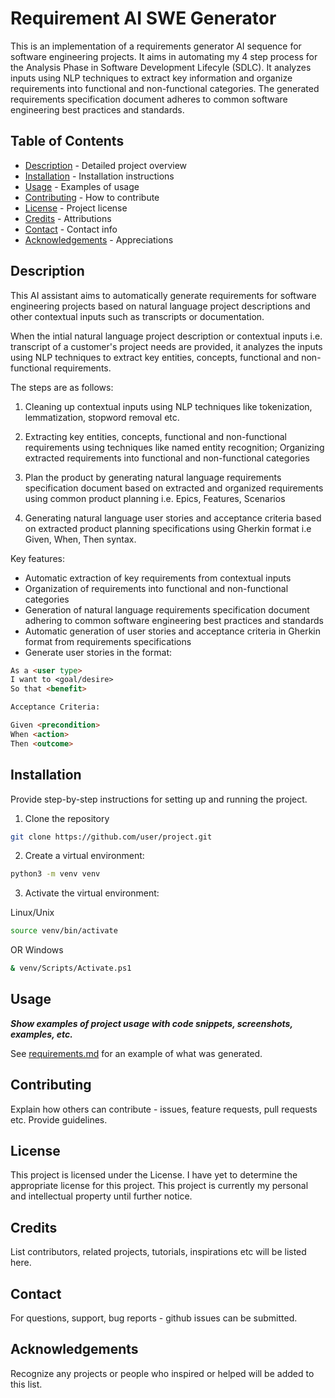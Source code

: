# Requirement AI SWE Generator

This is an implementation of a requirements generator AI sequence for software engineering projects. It aims in automating my 4 step process for the Analysis Phase in Software Development Lifecyle (SDLC). It analyzes inputs using NLP techniques to extract key information and organize requirements into functional and non-functional categories. The generated requirements specification document adheres to common software engineering best practices and standards.

## Table of Contents

- [Description](#description) - Detailed project overview
- [Installation](#installation) - Installation instructions
- [Usage](#usage) - Examples of usage
- [Contributing](#contributing) - How to contribute
- [License](#license) - Project license
- [Credits](#credits) - Attributions
- [Contact](#contact) - Contact info
- [Acknowledgements](#acknowledgements) - Appreciations

## Description

This AI assistant aims to automatically generate requirements for software engineering projects based on natural language project descriptions and other contextual inputs such as transcripts or documentation.

When the intial natural language project description or contextual inputs i.e. transcript of a customer's project needs are provided, it analyzes the inputs using NLP techniques to extract key entities, concepts, functional and non-functional requirements.

The steps are as follows:

1. Cleaning up contextual inputs using NLP techniques like tokenization, lemmatization, stopword removal etc.

2. Extracting key entities, concepts, functional and non-functional requirements using techniques like named entity recognition; Organizing extracted requirements into functional and non-functional categories

3. Plan the product by generating natural language requirements specification document based on extracted and organized requirements using common product planning i.e. Epics, Features, Scenarios

4. Generating natural language user stories and acceptance criteria based on extracted product planning specifications using Gherkin format i.e Given, When, Then syntax.

Key features:

- Automatic extraction of key requirements from contextual inputs
- Organization of requirements into functional and non-functional categories
- Generation of natural language requirements specification document adhering to common software engineering best practices and standards
- Automatic generation of user stories and acceptance criteria in Gherkin format from requirements specifications
- Generate user stories in the format:

```markdown
As a <user type>
I want to <goal/desire>
So that <benefit>

Acceptance Criteria:

Given <precondition>
When <action>
Then <outcome>
```

## Installation

Provide step-by-step instructions for setting up and running the project.

1. Clone the repository

```bash
git clone https://github.com/user/project.git
```

2. Create a virtual environment:

```bash
python3 -m venv venv
```

3. Activate the virtual environment:

Linux/Unix

```bash
source venv/bin/activate
```

OR Windows

```bash
& venv/Scripts/Activate.ps1
```

## Usage

**_Show examples of project usage with code snippets, screenshots, examples, etc._**

See [requirements.md](requirements.md) for an example of what was generated.

## Contributing

Explain how others can contribute - issues, feature requests, pull requests etc. Provide guidelines.

## License

This project is licensed under the <TBA> License. I have yet to determine the appropriate license for this project. This project is currently my personal and intellectual property until further notice.

## Credits

List contributors, related projects, tutorials, inspirations etc will be listed here.

## Contact

For questions, support, bug reports - github issues can be submitted.

## Acknowledgements

Recognize any projects or people who inspired or helped will be added to this list.
